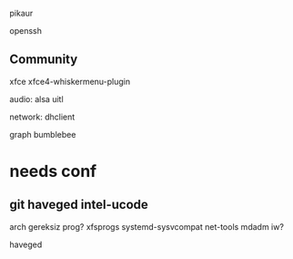 pikaur

openssh


## Community


xfce
xfce4-whiskermenu-plugin

audio:
alsa uitl

network:
dhclient


graph
bumblebee


# needs conf
git
haveged
intel-ucode
---


arch gereksiz prog?
xfsprogs
systemd-sysvcompat
net-tools
mdadm
iw?

haveged
